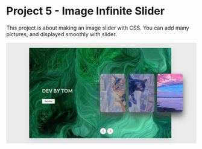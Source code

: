# Project 5 - Image Infinite Slider
This project is about making an image slider with CSS. You can add many pictures, and displayed smoothly with slider.

![Image alt](https://github.com/tomirawan/web-dev-project-5/blob/6378236efd64d3afd31885eb3d69d27bc98914a7/img/snapshot.png)
